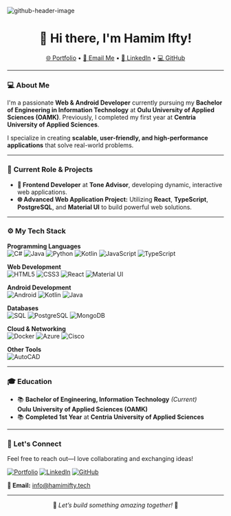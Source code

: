 ![github-header-image](https://github.com/user-attachments/assets/cfed20ac-e8be-47ba-8dd8-9f62ae708a01)

<h1 align="center">👋 Hi there, I'm <strong>Hamim Ifty</strong>!</h1>

<p align="center">
  <a href="https://hamimifty.tech">🌐 Portfolio</a> •
  <a href="mailto:info@hamimifty.tech">📧 Email Me</a> •
  <a href="https://www.linkedin.com/in/hamimifty/">🔗 LinkedIn</a> •
  <a href="https://github.com/hamim-ifty">💻 GitHub</a>
</p>

---

### 💻 **About Me**

I'm a passionate **Web & Android Developer** currently pursuing my **Bachelor of Engineering in Information Technology** at **Oulu University of Applied Sciences (OAMK)**. Previously, I completed my first year at **Centria University of Applied Sciences**.

I specialize in creating **scalable, user-friendly, and high-performance applications** that solve real-world problems.

---

### 🚀 **Current Role & Projects**

- **🎯 Frontend Developer** at **Tone Advisor**, developing dynamic, interactive web applications.
- **🌐 Advanced Web Application Project:** Utilizing **React**, **TypeScript**, **PostgreSQL**, and **Material UI** to build powerful web solutions.

---

### ⚙️ **My Tech Stack**

**Programming Languages**  
![C#](https://img.shields.io/badge/C%23-239120?style=flat-square&logo=c-sharp&logoColor=white)
![Java](https://img.shields.io/badge/Java-007396?style=flat-square&logo=java&logoColor=white)
![Python](https://img.shields.io/badge/Python-3776AB?style=flat-square&logo=python&logoColor=white)
![Kotlin](https://img.shields.io/badge/Kotlin-0095D5?style=flat-square&logo=kotlin&logoColor=white)
![JavaScript](https://img.shields.io/badge/JavaScript-F7DF1E?style=flat-square&logo=javascript&logoColor=black)
![TypeScript](https://img.shields.io/badge/TypeScript-3178C6?style=flat-square&logo=typescript&logoColor=white)

**Web Development**  
![HTML5](https://img.shields.io/badge/HTML5-E34F26?style=flat-square&logo=html5&logoColor=white)
![CSS3](https://img.shields.io/badge/CSS3-1572B6?style=flat-square&logo=css3&logoColor=white)
![React](https://img.shields.io/badge/React-61DAFB?style=flat-square&logo=react&logoColor=black)
![Material UI](https://img.shields.io/badge/Material%20UI-0081CB?style=flat-square&logo=mui&logoColor=white)

**Android Development**  
![Android](https://img.shields.io/badge/Android-3DDC84?style=flat-square&logo=android&logoColor=white)
![Kotlin](https://img.shields.io/badge/Kotlin-7F52FF?style=flat-square&logo=kotlin&logoColor=white)
![Java](https://img.shields.io/badge/Java-007396?style=flat-square&logo=java&logoColor=white)

**Databases**  
![SQL](https://img.shields.io/badge/SQL-4479A1?style=flat-square&logo=postgresql&logoColor=white)
![PostgreSQL](https://img.shields.io/badge/PostgreSQL-336791?style=flat-square&logo=postgresql&logoColor=white)
![MongoDB](https://img.shields.io/badge/MongoDB-47A248?style=flat-square&logo=mongodb&logoColor=white)

**Cloud & Networking**  
![Docker](https://img.shields.io/badge/Docker-2496ED?style=flat-square&logo=docker&logoColor=white)
![Azure](https://img.shields.io/badge/Azure-0078D4?style=flat-square&logo=microsoft-azure&logoColor=white)
![Cisco](https://img.shields.io/badge/Cisco_Networking-1BA0D7?style=flat-square&logo=cisco&logoColor=white)

**Other Tools**  
![AutoCAD](https://img.shields.io/badge/AutoCAD-000000?style=flat-square&logo=autocad&logoColor=white)

---

### 🎓 **Education**

- 📚 **Bachelor of Engineering, Information Technology** *(Current)*  
  **Oulu University of Applied Sciences (OAMK)**  
- 📚 **Completed 1st Year** at **Centria University of Applied Sciences**

---

### 💬 **Let's Connect**

Feel free to reach out—I love collaborating and exchanging ideas!

[![Portfolio](https://img.shields.io/badge/Portfolio-hamimifty.tech-blue?style=flat-square&logo=google-chrome&logoColor=white)](https://hamimifty.tech)
[![LinkedIn](https://img.shields.io/badge/LinkedIn-Connect-blue?style=flat-square&logo=linkedin&logoColor=white)](https://www.linkedin.com/in/hamimifty/)
[![GitHub](https://img.shields.io/badge/GitHub-Follow-black?style=flat-square&logo=github&logoColor=white)](https://github.com/hamim-ifty)

**📧 Email:** [info@hamimifty.tech](mailto:info@hamimifty.tech)

---

<p align="center">🚀 <i>Let’s build something amazing together!</i> 🚀</p>
